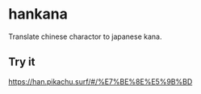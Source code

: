 # hankana

Translate chinese charactor to japanese kana.

## Try it

https://han.pikachu.surf/#/%E7%BE%8E%E5%9B%BD

